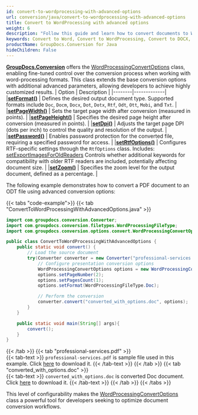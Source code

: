 ```yaml
---
id: convert-to-wordprocessing-with-advanced-options
url: conversion/java/convert-to-wordprocessing-with-advanced-options
title: Convert to WordProcessing with advanced options
weight: 6
description: "Follow this guide and learn how to convert documents to Word and Open Document formats like DOC, DOCX, ODT, OTT formats with height, width, DPI and other customizations using GroupDocs.Conversion for Java."
keywords: Convert to Word, Convert to WordProcessing, Convert to DOCX, Convert to DOC
productName: GroupDocs.Conversion for Java
hideChildren: False
---
```


[**GroupDocs.Conversion**](https://products.groupdocs.com/conversion/java) offers the [WordProcessingConvertOptions](https://reference.groupdocs.com/conversion/java/com.groupdocs.conversion.options.convert/wordprocessingconvertoptions/) class, enabling fine-tuned control over the conversion process when working with word-processing formats. This class extends the base conversion options with additional advanced parameters, allowing developers to achieve highly customized results.
| Option | Description |
|--------|-------------|
|[**setFormat()**](https://reference.groupdocs.com/conversion/java/com.groupdocs.conversion.options.convert/convertoptions/#setFormat-com.groupdocs.conversion.filetypes.FileType-) |  Defines the desired output document type. Supported formats include `Doc`, `Docm`, `Docx`, `Dot`, `Dotx`, `Rtf`, `Odt`, `Ott`, `Mobi`, and `Txt`. |
|[**setPageWidth()**](https://reference.groupdocs.com/conversion/java/com.groupdocs.conversion.options.convert/wordprocessingconvertoptions/#setPageWidth-float-) |  Sets the target page width after conversion (measured in points). |
|[**setPageHeight()**](https://reference.groupdocs.com/conversion/java/com.groupdocs.conversion.options.convert/wordprocessingconvertoptions/#setPageHeight-float-) | Specifies the desired page height after conversion (measured in points). |
|[**setDpi()**](https://reference.groupdocs.com/conversion/java/com.groupdocs.conversion.options.convert/wordprocessingconvertoptions/#setDpi-int-) | Adjusts the target page DPI (dots per inch) to control the quality and resolution of the output. |
|[**setPassword()**](https://reference.groupdocs.com/conversion/java/com.groupdocs.conversion.options.convert/wordprocessingconvertoptions/#setPassword-java.lang.String-) | Enables password protection for the converted file, requiring a specified password for access. |
|[**setRtfOptions()**](https://reference.groupdocs.com/conversion/java/com.groupdocs.conversion.options.convert/wordprocessingconvertoptions/#setRtfOptions-com.groupdocs.conversion.options.convert.RtfOptions-) | Configures RTF-specific settings through the `RtfOptions` class. Includes: [setExportImagesForOldReaders](https://reference.groupdocs.com/conversion/java/com.groupdocs.conversion.options.convert/rtfoptions/#setExportImagesForOldReaders-boolean-) Controls whether additional keywords for compatibility with older RTF readers are included, potentially affecting document size. |
|[**setZoom()**](https://reference.groupdocs.com/conversion/java/com.groupdocs.conversion.options.convert/wordprocessingconvertoptions/#setZoom-int-) | Specifies the zoom level for the output document, defined as a percentage. |

The following example demonstrates how to convert a PDF document to an ODT file using advanced conversion options:

{{< tabs "code-example">}}
{{< tab "ConvertToWordProcessingWithAdvancedOptions.java" >}}  
```java
import com.groupdocs.conversion.Converter;
import com.groupdocs.conversion.filetypes.WordProcessingFileType;
import com.groupdocs.conversion.options.convert.WordProcessingConvertOptions;

public class ConvertToWordProcessingWithAdvancedOptions {
    public static void convert() {
        // Load the source document
        try(Converter converter = new Converter("professional-services.pdf")) {
            // Configure presentation conversion options
            WordProcessingConvertOptions options = new WordProcessingConvertOptions();
            options.setPageNumber(2);
            options.setPagesCount(1);
            options.setFormat(WordProcessingFileType.Doc);

            // Perform the conversion
            converter.convert("converted_with_options.doc", options);
        }
    }

    public static void main(String[] args){
        convert();
    }
}
```
{{< /tab >}}
{{< tab "professional-services.pdf" >}}  
{{< tab-text >}}
`professional-services.pdf` is sample file used in this example. Click [here](/conversion/java/_sample_files/developer-guide/converting-documents/convert-to-wordprocessing-with-advanced-options/professional-services.pdf) to download it.
{{< /tab-text >}}
{{< /tab >}}
{{< tab "converted_with_options.doc" >}}  
{{< tab-text >}}
`converted_with_options.doc` is converted Doc document. Click [here](/conversion/java/_sample_files/developer-guide/converting-documents/convert-to-wordprocessing-with-advanced-options/converted_with_options.doc) to download it.
{{< /tab-text >}}
{{< /tab >}}
{{< /tabs >}}

This level of configurability makes the [WordProcessingConvertOptions](https://reference.groupdocs.com/conversion/java/com.groupdocs.conversion.options.convert/wordprocessingconvertoptions/) class a powerful tool for developers seeking to optimize document conversion workflows.